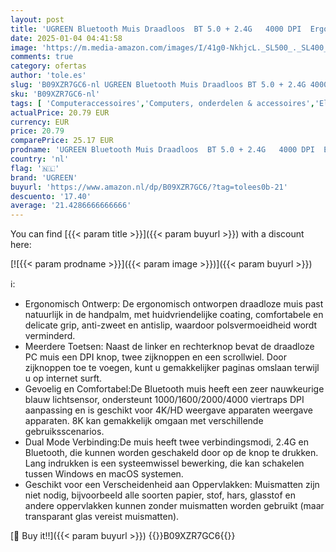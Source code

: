 ```yaml
---
layout: post
title: 'UGREEN Bluetooth Muis Draadloos  BT 5.0 + 2.4G   4000 DPI  Ergonomische Muis voor Computer Laptop Tablet  PC Muis Compatibel met Windows macOS Android iOS Linux  Zwart '
date: 2025-01-04 04:41:58
image: 'https://m.media-amazon.com/images/I/41g0-NkhjcL._SL500_._SL400_.jpg'
comments: true
category: ofertas
author: 'tole.es'
slug: 'B09XZR7GC6-nl UGREEN Bluetooth Muis Draadloos BT 5.0 + 2.4G 4000 DPI...'
sku: 'B09XZR7GC6-nl'
tags: [ 'Computeraccessoires','Computers, onderdelen & accessoires','Elektronica','Muizen','Toetsenborden, muizen & invoerapparaten','ugreen','🇳🇱', ]
actualPrice: 20.79 EUR
currency: EUR
price: 20.79
comparePrice: 25.17 EUR
prodname: 'UGREEN Bluetooth Muis Draadloos  BT 5.0 + 2.4G   4000 DPI  Ergonomische Muis voor Computer Laptop Tablet  PC Muis Compatibel met Windows macOS Android iOS Linux  Zwart '
country: 'nl'
flag: '🇳🇱'
brand: 'UGREEN'
buyurl: 'https://www.amazon.nl/dp/B09XZR7GC6/?tag=tolees0b-21'
descuento: '17.40'
average: '21.4286666666666'
---
```


You can find [{{< param title >}}]({{< param buyurl >}}) with a discount here:

[![{{< param prodname >}}]({{< param image >}})]({{< param buyurl >}})

ℹ️:

- Ergonomisch Ontwerp: De ergonomisch ontworpen draadloze muis past natuurlijk in de handpalm, met huidvriendelijke coating, comfortabele en delicate grip, anti-zweet en antislip, waardoor polsvermoeidheid wordt verminderd.
- Meerdere Toetsen: Naast de linker en rechterknop bevat de draadloze PC muis een DPI knop, twee zijknoppen en een scrollwiel. Door zijknoppen toe te voegen, kunt u gemakkelijker paginas omslaan terwijl u op internet surft.
- Gevoelig en Comfortabel:De Bluetooth muis heeft een zeer nauwkeurige blauw lichtsensor, ondersteunt 1000/1600/2000/4000 viertraps DPI aanpassing en is geschikt voor 4K/HD weergave apparaten weergave apparaten. 8K kan gemakkelijk omgaan met verschillende gebruiksscenarios.
- Dual Mode Verbinding:De muis heeft twee verbindingsmodi, 2.4G en Bluetooth, die kunnen worden geschakeld door op de knop te drukken. Lang indrukken is een systeemwissel bewerking, die kan schakelen tussen Windows en macOS systemen.
- Geschikt voor een Verscheidenheid aan Oppervlakken: Muismatten zijn niet nodig, bijvoorbeeld alle soorten papier, stof, hars, glasstof en andere oppervlakken kunnen zonder muismatten worden gebruikt (maar transparant glas vereist muismatten).

[🛒 Buy it!!]({{< param buyurl >}})
{{<world>}}B09XZR7GC6{{</world>}}
